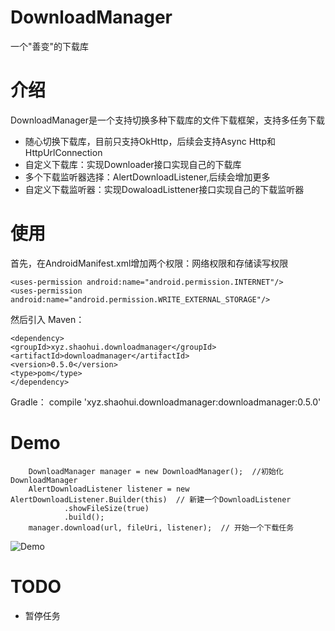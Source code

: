 # DownloadManager
一个"善变"的下载库
# 介绍
DownloadManager是一个支持切换多种下载库的文件下载框架，支持多任务下载
* 随心切换下载库，目前只支持OkHttp，后续会支持Async Http和HttpUrlConnection
* 自定义下载库：实现Downloader接口实现自己的下载库
* 多个下载监听器选择：AlertDownloadListener,后续会增加更多
* 自定义下载监听器：实现DowaloadListtener接口实现自己的下载监听器

# 使用
首先，在AndroidManifest.xml增加两个权限：网络权限和存储读写权限

	<uses-permission android:name="android.permission.INTERNET"/>
    <uses-permission android:name="android.permission.WRITE_EXTERNAL_STORAGE"/>
然后引入
Maven：

	<dependency>
	<groupId>xyz.shaohui.downloadmanager</groupId>
	<artifactId>downloadmanager</artifactId>
	<version>0.5.0</version>
	<type>pom</type>
	</dependency>

Gradle：
	compile 'xyz.shaohui.downloadmanager:downloadmanager:0.5.0'

# Demo
		DownloadManager manager = new DownloadManager();  //初始化DownloadManager
        AlertDownloadListener listener = new AlertDownloadListener.Builder(this)  // 新建一个DownloadListener
                .showFileSize(true)
                .build();
        manager.download(url, fileUri, listener);  // 开始一个下载任务
![Demo](https://github.com/shaohui10086/DownloadManager/blob/master/demo/Gif_20160503_173058.gif)
# TODO
* 暂停任务
